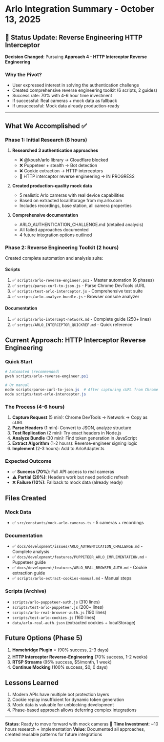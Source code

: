 # Arlo Integration Summary - October 13, 2025

## 🔄 Status Update: Reverse Engineering HTTP Interceptor

**Decision Changed**: Pursuing **Approach 4 - HTTP Interceptor Reverse Engineering**

### Why the Pivot?

- User expressed interest in solving the authentication challenge
- Created comprehensive reverse engineering toolkit (6 scripts, 2 guides)
- Success rate: 70% with 4-6 hour time investment
- If successful: Real cameras + mock data as fallback
- If unsuccessful: Mock data already production-ready

---

## What We Accomplished ✅

### Phase 1: Initial Research (8 hours)

1. **Researched 3 authentication approaches**
   - ❌ @koush/arlo library → Cloudflare blocked
   - ❌ Puppeteer + stealth → Bot detection
   - ❌ Cookie extraction → HTTP interceptors
   - 🔄 HTTP interceptor reverse engineering → IN PROGRESS

2. **Created production-quality mock data**
   - 5 realistic Arlo cameras with real device capabilities
   - Based on extracted localStorage from my.arlo.com
   - Includes recordings, base station, all camera properties

3. **Comprehensive documentation**
   - ARLO_AUTHENTICATION_CHALLENGE.md (detailed analysis)
   - All failed approaches documented
   - 4 future integration options outlined

### Phase 2: Reverse Engineering Toolkit (2 hours)

Created complete automation and analysis suite:

#### Scripts

1. ✅ `scripts/arlo-reverse-engineer.ps1` - Master automation (6 phases)
2. ✅ `scripts/parse-curl-to-json.js` - Parse Chrome DevTools cURL
3. ✅ `scripts/test-arlo-interceptor.js` - Comprehensive test suite
4. ✅ `scripts/arlo-analyze-bundle.js` - Browser console analyzer

#### Documentation

1. ✅ `scripts/arlo-intercept-network.md` - Complete guide (250+ lines)
2. ✅ `scripts/ARLO_INTERCEPTOR_QUICKREF.md` - Quick reference

## Current Approach: HTTP Interceptor Reverse Engineering

### Quick Start

```powershell
# Automated (recommended)
pwsh scripts/arlo-reverse-engineer.ps1

# Or manual
node scripts/parse-curl-to-json.js  # After capturing cURL from Chrome
node scripts/test-arlo-interceptor.js
```

### The Process (4-6 hours)

1. **Capture Request** (5 min): Chrome DevTools → Network → Copy as cURL
2. **Parse Headers** (1 min): Convert to JSON, analyze structure
3. **Test Replication** (2 min): Try exact headers in Node.js
4. **Analyze Bundle** (30 min): Find token generation in JavaScript
5. **Extract Algorithm** (1-2 hours): Reverse-engineer signing logic
6. **Implement** (2-3 hours): Add to ArloAdapter.ts

### Expected Outcome

- ✅ **Success (70%)**: Full API access to real cameras
- ⚠️ **Partial (20%)**: Headers work but need periodic refresh
- ❌ **Failure (10%)**: Fallback to mock data (already ready)

## Files Created

### Mock Data

- ✅ `src/constants/mock-arlo-cameras.ts` - 5 cameras + recordings

### Documentation

- ✅ `docs/development/issues/ARLO_AUTHENTICATION_CHALLENGE.md` - Complete analysis
- ✅ `docs/development/features/PUPPETEER_ARLO_IMPLEMENTATION.md` - Puppeteer guide
- ✅ `docs/development/features/ARLO_REAL_BROWSER_AUTH.md` - Cookie extraction guide
- ✅ `scripts/arlo-extract-cookies-manual.md` - Manual steps

### Scripts (Archive)

- `scripts/arlo-puppeteer-auth.js` (310 lines)
- `scripts/test-arlo-puppeteer.js` (200+ lines)
- `scripts/arlo-real-browser-auth.js` (190 lines)
- `scripts/test-arlo-cookies.js` (160 lines)
- `data/arlo-real-auth.json` (extracted cookies + localStorage)

## Future Options (Phase 5)

1. **Homebridge Plugin** ⭐ (90% success, 2-3 days)
2. **HTTP Interceptor Reverse-Engineering** (70% success, 1-2 weeks)
3. **RTSP Streams** (95% success, $5/month, 1 week)
4. **Continue Mocking** (100% success, $0, 0 days)

## Lessons Learned

1. Modern APIs have multiple bot protection layers
2. Cookie replay insufficient for dynamic token generation
3. Mock data is valuable for unblocking development
4. Phase-based approach allows deferring complex integrations

---

**Status**: Ready to move forward with mock cameras 🎉
**Time Investment**: ~10 hours research + implementation
**Value**: Documented all approaches, created reusable patterns for future integrations
